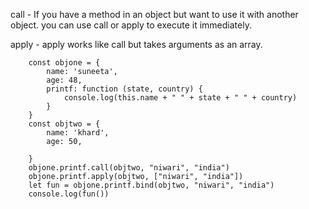 call - 
If you have a method in an object but want to use it with another object.
you can use call or apply to execute it immediately.

apply -
apply works like call but takes arguments as an array.

        const objone = {
            name: 'suneeta',
            age: 48,
            printf: function (state, country) {
                console.log(this.name + " " + state + " " + country)
            }
        }
        const objtwo = {
            name: 'khard',
            age: 50,

        }
        objone.printf.call(objtwo, "niwari", "india")
        objone.printf.apply(objtwo, ["niwari", "india"])
        let fun = objone.printf.bind(objtwo, "niwari", "india")
        console.log(fun())